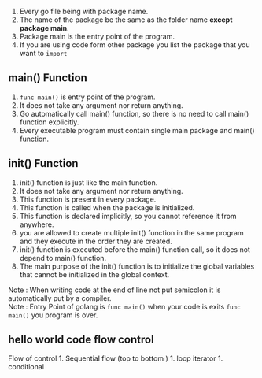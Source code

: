 1. Every go file being with package name.
1. The name of the package be the same as the folder name **except package main**.
1. Package main is the entry point of the program.
1. If you are using code form other package you list the package that you want to `import`

## main() Function 
1. `func main()` is entry point of the program.    
1. It does not take any argument nor return anything.  
1. Go automatically call main() function, so there is no need to call main() function explicitly.  
1. Every executable program must contain single main package and main() function.   

## init() Function   
1. init() function is just like the main function.  
1.  It does not take any argument nor return anything.  
1. This function is present in every package.  
1. This function is called when the package is initialized.  
1. This function is declared implicitly, so you cannot reference it from anywhere.   
1. you are allowed to create multiple init() function in the same program and they execute in the order they are created.   
1.  init() function is executed before the main() function call, so it does not depend to main() function.   
1.  The main purpose of the init() function is to initialize the global variables that cannot be initialized in the global context.  

Note : When writing code at the end of line not put semicolon it is automatically put by a compiler.   
Note : Entry Point of golang is `func main()` when your code is exits `func main()` you program is over.

## hello world code flow control  
Flow of control
    1. Sequential flow (top to bottom )
    1. loop iterator
    1. conditional 